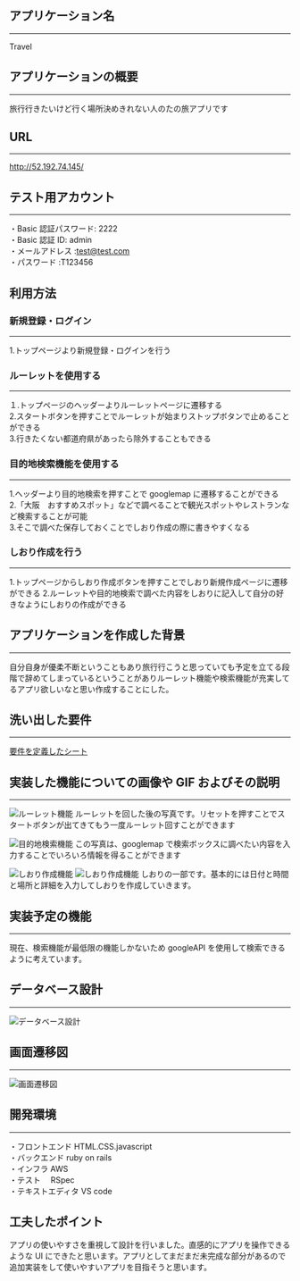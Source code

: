 ## アプリケーション名

---

Travel

## アプリケーションの概要

---

旅行行きたいけど行く場所決めきれない人のたの旅アプリです

## URL

---

http://52.192.74.145/

## テスト用アカウント

---

・Basic 認証パスワード: 2222<br>
・Basic 認証 ID: admin<br>
・メールアドレス :test@test.com<br>
・パスワード :T123456

## 利用方法

### 新規登録・ログイン

---

1.トップページより新規登録・ログインを行う

### ルーレットを使用する

---

１.トップページのヘッダーよりルーレットページに遷移する<br> 2.スタートボタンを押すことでルーレットが始まりストップボタンで止めることができる<br> 3.行きたくない都道府県があったら除外することもできる

### 目的地検索機能を使用する

---

1.ヘッダーより目的地検索を押すことで googlemap に遷移することができる<br> 2.「大阪　おすすめスポット」などで調べることで観光スポットやレストランなど検索することが可能<br> 3.そこで調べた保存しておくことでしおり作成の際に書きやすくなる

### しおり作成を行う

---

1.トップページからしおり作成ボタンを押すことでしおり新規作成ページに遷移ができる 2.ルーレットや目的地検索で調べた内容をしおりに記入して自分の好きなようにしおりの作成ができる

## アプリケーションを作成した背景

---

自分自身が優柔不断ということもあり旅行行こうと思っていても予定を立てる段階で辞めてしまっているということがありルーレット機能や検索機能が充実してるアプリ欲しいなと思い作成することにした。

## 洗い出した要件

---

[要件を定義したシート](https://docs.google.com/spreadsheets/d/1aPDWAjlOj594v1R0zRG7Q54uS--7iux9eIv512lKkpM/edit#gid=0)

## 実装した機能についての画像や GIF およびその説明

---

![ルーレット機能](app/assets/images/travel4.png)
ルーレットを回した後の写真です。リセットを押すことでスタートボタンが出てきてもう一度ルーレット回すことができます

![目的地検索機能](app/assets/images/travel5.png)
この写真は、googlemap で検索ボックスに調べたい内容を入力することでいろいろ情報を得ることができます

![しおり作成機能](app/assets/images/travel9.png)
![しおり作成機能](app/assets/images/travel11.png)
しおりの一部です。基本的には日付と時間と場所と詳細を入力してしおりを作成していきます。

## 実装予定の機能

---

現在、検索機能が最低限の機能しかないため googleAPI を使用して検索できるように考えています。

## データベース設計

---

![データベース設計](app/assets/images/ER図6.png)

## 画面遷移図

---

![画面遷移図](app/assets/images/画面遷移図.png)

## 開発環境

---

・フロントエンド HTML.CSS.javascript<br>
・バックエンド ruby on rails<br>
・インフラ AWS<br>
・テスト　 RSpec<br>
・テキストエディタ VS code<br>

## 工夫したポイント

アプリの使いやすさを重視して設計を行いました。直感的にアプリを操作できるような UI にできたと思います。アプリとしてまだまだ未完成な部分があるので追加実装をして使いやすいアプリを目指そうと思います。
